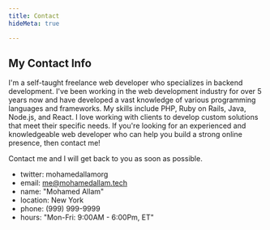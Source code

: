 ```yaml
---
title: Contact
hideMeta: true

---
```

## My Contact Info

I'm a self-taught freelance web developer who specializes in backend development. I've been working in the web development industry for over 5 years now and have developed a vast knowledge of various programming languages and frameworks. My skills include PHP, Ruby on Rails, Java, Node.js, and React. I love working with clients to develop custom solutions that meet their specific needs. If you're looking for an experienced and knowledgeable web developer who can help you build a strong online presence, then contact me!

Contact me and I will get back to you as soon as possible.

* twitter: mohamedallamorg
* email: me@mohamedallam.tech
* name: "Mohamed Allam"
* location: New York
* phone: (999) 999-9999
* hours: "Mon-Fri: 9:00AM - 6:00Pm, ET"